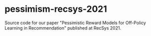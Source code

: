 # pessimism-recsys-2021
Source code for our paper "Pessimistic Reward Models for Off-Policy Learning in Recommendation" published at RecSys 2021.

